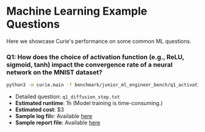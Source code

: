 # Machine Learning Example Questions

Here we showcase Curie's performance on some common ML questions. 

### Q1: How does the choice of activation function (e.g., ReLU, sigmoid, tanh) impact the convergence rate of a neural network on the MNIST dataset?
```bash
python3 -m curie.main -f benchmark/junior_ml_engineer_bench/q1_activation_func.txt --report
```

- Detailed question: `q1_diffusion_step.txt`
- **Estimated runtime**: 1h (Model training is time-consuming.)
- **Estimated cost**: $3 
- **Sample log fil**e: Available [here](/docs/example_logs/mle_activation_func_20250326.log)
- **Sample report file**: Available [here](/docs/example_logs/mle_activation_func_20250326.md)
